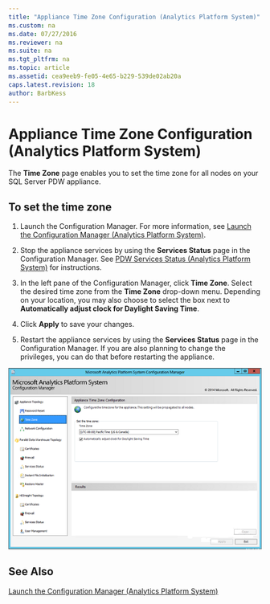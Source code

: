 ```yaml
---
title: "Appliance Time Zone Configuration (Analytics Platform System)"
ms.custom: na
ms.date: 07/27/2016
ms.reviewer: na
ms.suite: na
ms.tgt_pltfrm: na
ms.topic: article
ms.assetid: cea9eeb9-fe05-4e65-b229-539de02ab20a
caps.latest.revision: 18
author: BarbKess
---
```

# Appliance Time Zone Configuration (Analytics Platform System)
The **Time Zone** page enables you to set the time zone for all nodes on your SQL Server PDW appliance.  
  
## To set the time zone  
  
1.  Launch the Configuration Manager. For more information, see [Launch the Configuration Manager &#40;Analytics Platform System&#41;](../../mpp/management/launch-the-configuration-manager-analytics-platform-system.md).  
  
2.  Stop the appliance services by using the **Services Status** page in the Configuration Manager. See [PDW Services Status &#40;Analytics Platform System&#41;](../../mpp/management/pdw-services-status-analytics-platform-system.md) for instructions.  
  
3.  In the left pane of the Configuration Manager, click **Time Zone**. Select the desired time zone from the **Time Zone** drop-down menu. Depending on your location, you may also choose to select the box next to **Automatically adjust clock for Daylight Saving Time**.  
  
4.  Click **Apply** to save your changes.  
  
5.  Restart the appliance services by using the **Services Status** page in the Configuration Manager. If you are also planning to change the privileges, you can do that before restarting the appliance.  
  
![DWConfig Appliance Time](../../mpp/management/media/SQL_Server_PDW_DWConfig_ApplTopTime.png "SQL_Server_PDW_DWConfig_ApplTopTime")  
  
## See Also  
[Launch the Configuration Manager &#40;Analytics Platform System&#41;](../../mpp/management/launch-the-configuration-manager-analytics-platform-system.md)  
  
